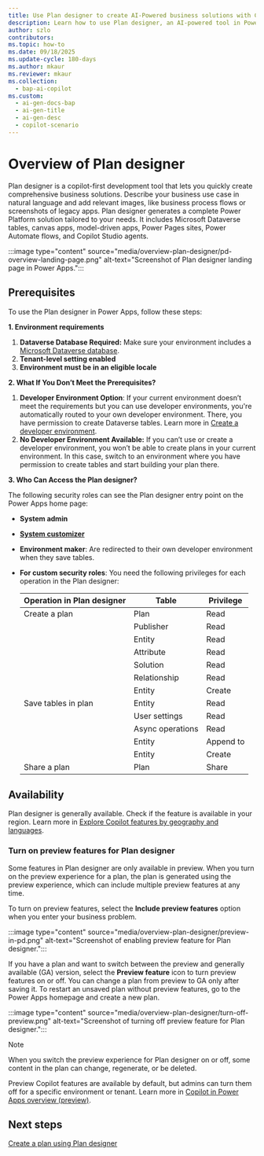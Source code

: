 ```yaml
---
title: Use Plan designer to create AI-Powered business solutions with Copilot
description: Learn how to use Plan designer, an AI-powered tool in Power Platform, to create comprehensive business solutions.
author: szlo
contributors:
ms.topic: how-to
ms.date: 09/18/2025
ms.update-cycle: 180-days
ms.author: mkaur
ms.reviewer: mkaur
ms.collection:
  - bap-ai-copilot
ms.custom:
  - ai-gen-docs-bap
  - ai-gen-title
  - ai-gen-desc
  - copilot-scenario
---
```


# Overview of Plan designer

Plan designer is a copilot-first development tool that lets you quickly create comprehensive business solutions. Describe your business use case in natural language and add relevant images, like business process flows or screenshots of legacy apps. Plan designer generates a complete Power Platform solution tailored to your needs. It includes Microsoft Dataverse tables, canvas apps, model-driven apps, Power Pages sites, Power Automate flows, and Copilot Studio agents.

:::image type="content" source="media/overview-plan-designer/pd-overview-landing-page.png" alt-text="Screenshot of Plan designer landing page in Power Apps.":::

## Prerequisites

To use the Plan designer in Power Apps, follow these steps:

**1. Environment requirements** 

1. **Dataverse Database Required:** Make sure your environment includes a [Microsoft Dataverse database](/power-platform/admin/create-database).
1. **Tenant-level setting enabled**
1. **Environment must be in an eligible locale**

**2. What If You Don’t Meet the Prerequisites?**

1. **Developer Environment Option**: If your current environment doesn’t meet the requirements but you can use developer environments, you're automatically routed to your own developer environment. There, you have permission to create Dataverse tables. Learn more in [Create a developer environment](/power-platform/developer/create-developer-environment).
1. **No Developer Environment Available:** If you can’t use or create a developer environment, you won’t be able to create plans in your current environment. In this case, switch to an environment where you have permission to create tables and start building your plan there.

**3. Who Can Access the Plan designer?**

The following security roles can see the Plan designer entry point on the Power Apps home page:

- **System admin**
- **[System customizer](/power-platform/admin/security-roles-privileges)**
- **Environment maker**: Are redirected to their own developer environment when they save tables.

- **For custom security roles**: You need the following privileges for each operation in the Plan designer:

    | **Operation in Plan designer** | **Table**        | **Privilege** |
    |--------------------------------|------------------|---------------|
    | Create a plan                  | Plan             | Read          |
    |                                | Publisher        | Read          |
    |                                | Entity           | Read          |
    |                                | Attribute        | Read          |
    |                                | Solution         | Read          |
    |                                | Relationship     | Read          |
    |                                | Entity           | Create        |
    | Save tables in plan            | Entity           | Read          |
    |                                | User settings    | Read          |
    |                                | Async operations | Read          |
    |                                | Entity           | Append to     |
    |                                | Entity           | Create        |
    | Share a plan                   | Plan             | Share         |


## Availability

Plan designer is generally available. Check if the feature is available in your region. Learn more in [Explore Copilot features by geography and languages](https://releaseplans.microsoft.com/availability-reports/?report=copilotfeaturereport).

### Turn on preview features for Plan designer

Some features in Plan designer are only available in preview. When you turn on the preview experience for a plan, the plan is generated using the preview experience, which can include multiple preview features at any time.

To turn on preview features, select the **Include preview features** option when you enter your business problem.

:::image type="content" source="media/overview-plan-designer/preview-in-pd.png" alt-text="Screenshot of enabling preview feature for Plan designer.":::

If you have a plan and want to switch between the preview and generally available (GA) version, select the **Preview feature** icon to turn preview features on or off. You can change a plan from preview to GA only after saving it. To restart an unsaved plan without preview features, go to the Power Apps homepage and create a new plan.

:::image type="content" source="media/overview-plan-designer/turn-off-preview.png" alt-text="Screenshot of turning off preview feature for Plan designer.":::

> [!NOTE]
> When you switch the preview experience for Plan designer on or off, some content in the plan can change, regenerate, or be deleted.


Preview Copilot features are available by default, but admins can turn them off for a specific environment or tenant. Learn more in [Copilot in Power Apps overview (preview)](../canvas-apps/ai-overview.md#disable-copilot-in-power-apps).


## Next steps

[Create a plan using Plan designer](create-plan.md)

